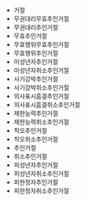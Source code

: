 - 거절
- 무권대리무효추인거절
- 무권대리추인거절
- 무효추인거절
- 무효행위무효추인거절
- 무효행위추인거절
- 미성년자추인거절
- 미성년자취소추인거절
- 사기강박추인거절
- 사기강박취소추인거절
- 의사표시흠결추인거절
- 의사표시흠결취소추인거절
- 제한능력추인거절
- 제한능력취소추인거절
- 착오추인거절
- 착오취소추인거절
- 추인거절
- 취소추인거절
- 피성년자추인거절
- 피성년자취소추인거절
- 피한정자추인거절
- 피한정자취소추인거절
